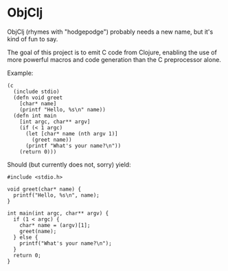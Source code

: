 ObjClj
======

ObjClj (rhymes with "hodgepodge") probably needs a new name, but it's kind of fun to say.

The goal of this project is to emit C code from Clojure, enabling the use
of more powerful macros and code generation than the C preprocessor alone.

Example:

    (c
      (include stdio)
      (defn void greet
        [char* name]
        (printf "Hello, %s\n" name))
      (defn int main
        [int argc, char** argv]
        (if (< 1 argc)
          (let [char* name (nth argv 1)]
            (greet name))
          (printf "What's your name?\n"))
        (return 0)))

Should (but currently does not, sorry) yield:

    #include <stdio.h>
    
    void greet(char* name) {
      printf("Hello, %s\n", name);
    }
    
    int main(int argc, char** argv) {
      if (1 < argc) {
        char* name = (argv)[1];
        greet(name);
      } else {
        printf("What's your name?\n");
      }
      return 0;
    }
    